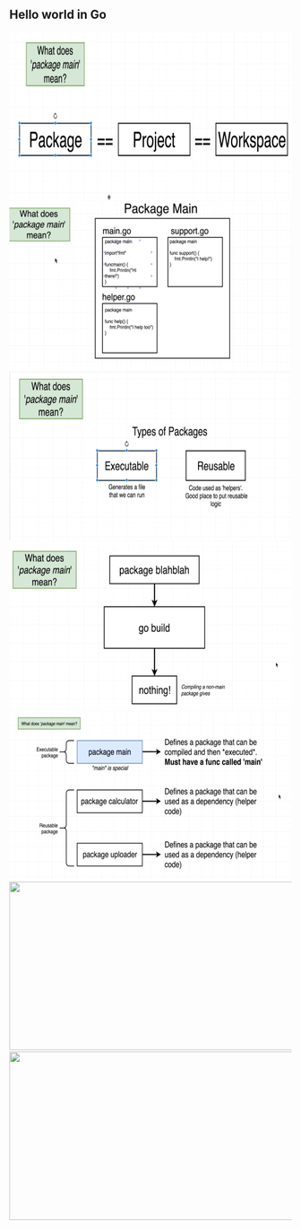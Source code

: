 
## Hello world in Go
<img src="./img/package.png" width="600" height="300" />
<img src="./img/package1.png" width="600" height="300" />
<img src="./img/package2.png" width="600" height="300" />
<img src="./img/package3.png" width="600" height="300" />
<img src="./img/package4.png" width="600" height="300" />
<img src="./img/package5.png" width="600" height="300" />
<img src="./img/package6.png" width="600" height="300" />

